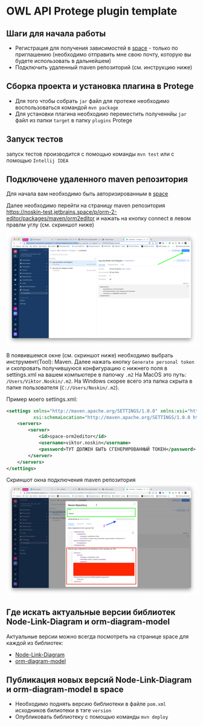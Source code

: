# OWL API Protege plugin template

## Шаги для начала работы 
* Регистрация для получения зависимостей  в [space](https://noskin-test.jetbrains.space/) - только по приглашению (необходимо отправить мне свою почту, которую вы будете использовать в дальнейшем)
* Подключить удаленный maven репозиторий (см. инструкцию ниже)

## Сборка проекта и установка плагина в Protege 
* Для того чтобы собрать `jar` файл для протеже необходимо воспользоваться командой `mvn package`
* Для установки плагина необходиио переместить полученнйы `jar` файл из папки `target` в папку `plugins` Protege

## Запуск тестов
запуск тестов производится с помощью команды `mvn test` или с помощью `Intellij IDEA`

## Подключене удаленного maven репозитория

Для начала вам необходимо быть авторизированным в [space](https://noskin-test.jetbrains.space/)

Далее необходимо перейти на страницу maven репозитория https://noskin-test.jetbrains.space/p/orm-2-editor/packages/maven/orm2editor и нажать на кнопку connect в левом правлм углу (см. скриншот ниже)

![images/repository-image.png](images/repository-image.png)

В появившемся окне (см. скриншот ниже) необходимо выбрать инструмент(Tool): Maven. Далее нажать кнопку `Generate personal token` и скопровать получившуюся конфигурацию с нижнего поля в settings.xml на вашем компьютере в папочку `.m2`
На MacOS это путь: `/Users/Viktor.Noskin/.m2`. На Windows скорее всего эта папка скрыта в папке пользователя (`C://Users/Noskin/.m2`).

Пример моего settings.xml: 

```xml
<settings xmlns="http://maven.apache.org/SETTINGS/1.0.0" xmlns:xsi="http://www.w3.org/2001/XMLSchema-instance"
          xsi:schemaLocation="http://maven.apache.org/SETTINGS/1.0.0 https://maven.apache.org/xsd/settings-1.0.0.xsd">
    <servers>
        <server>
            <id>space-orm2editor</id>
            <username>viktor.noskin</username>
            <password>ТУТ ДОЛЖЕН БЫТЬ СГЕНЕРИРОВАННЫЙ ТОКЕН</password>
        </server>
    </servers>
</settings>
```

Скриншот окна подключения maven репозитория
![images/repository-connect-image.png](images/repository-connect-image.png)

## Где искать актуальные версии библиотек Node-Link-Diagram и orm-diagram-model
Актуальные версии можно всегда посмотреть на странице space для каждой из библиотек: 
* [Node-Link-Diagram](https://noskin-test.jetbrains.space/p/orm-2-editor/packages/maven/orm2editor/org.vstu/Node-Link-Diagram)
* [orm-diagram-model](https://noskin-test.jetbrains.space/p/orm-2-editor/packages/maven/orm2editor/org.vstu/orm-diagram-model)

## Публикация новых версий Node-Link-Diagram и orm-diagram-model в space
* Необходимо поднять версию библиотеки в файле `pom.xml` исходников билиотеки в тэге `version`
* Опубликовать библиотеку с помощью команды `mvn deploy`
